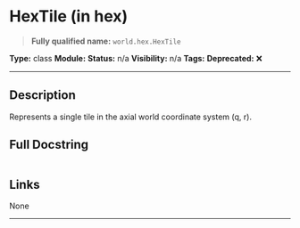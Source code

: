 # HexTile (in hex)
> **Fully qualified name:** `world.hex.HexTile`

**Type:** class
**Module:** 
**Status:** n/a
**Visibility:** n/a
**Tags:** 
**Deprecated:** ❌

---

## Description
Represents a single tile in the axial world coordinate system (q, r).

## Full Docstring
```

```

## Links
None

---
